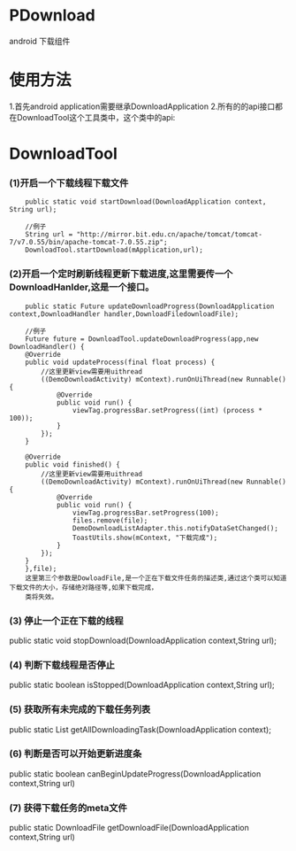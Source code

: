 PDownload
=========

android 下载组件

使用方法
=========
 
1.首先android application需要继承DownloadApplication
2.所有的的api接口都在DownloadTool这个工具类中，这个类中的api:

DownloadTool 
=========

### (1)开启一个下载线程下载文件
        public static void startDownload(DownloadApplication context, String url);
        
        //例子
        String url = "http://mirror.bit.edu.cn/apache/tomcat/tomcat-7/v7.0.55/bin/apache-tomcat-7.0.55.zip";
        DownloadTool.startDownload(mApplication,url);
    
### (2)开启一个定时刷新线程更新下载进度,这里需要传一个DownloadHanlder,这是一个接口。
        public static Future updateDownloadProgress(DownloadApplication context,DownloadHandler handler,DownloadFiledownloadFile);

        //例子
        Future future = DownloadTool.updateDownloadProgress(app,new DownloadHandler() {
        @Override
        public void updateProcess(final float process) {
            //这里更新view需要用uithread
            ((DemoDownloadActivity) mContext).runOnUiThread(new Runnable() {
                @Override
                public void run() {
                    viewTag.progressBar.setProgress((int) (process * 100));
                }
            });
        }
        
        @Override
        public void finished() {
            //这里更新view需要用uithread
            ((DemoDownloadActivity) mContext).runOnUiThread(new Runnable() {
                @Override
                public void run() {
                    viewTag.progressBar.setProgress(100);
                    files.remove(file);
                    DemoDownloadListAdapter.this.notifyDataSetChanged();
                    ToastUtils.show(mContext, "下载完成");
                }
            });
        }
        },file);
        这里第三个参数是DowloadFile,是一个正在下载文件任务的描述类,通过这个类可以知道下载文件的大小，存储绝对路径等,如果下载完成，
        类将失效。
            
### (3)  停止一个正在下载的线程
  public static void stopDownload(DownloadApplication context,String url);
### (4)  判断下载线程是否停止
  public static boolean isStopped(DownloadApplication context,String url);
### (5)  获取所有未完成的下载任务列表
  public static List<DownloadFile> getAllDownloadingTask(DownloadApplication context);
### (6)  判断是否可以开始更新进度条
  public static boolean canBeginUpdateProgress(DownloadApplication context,String url)
### (7)  获得下载任务的meta文件
  public static DownloadFile getDownloadFile(DownloadApplication context,String url)
